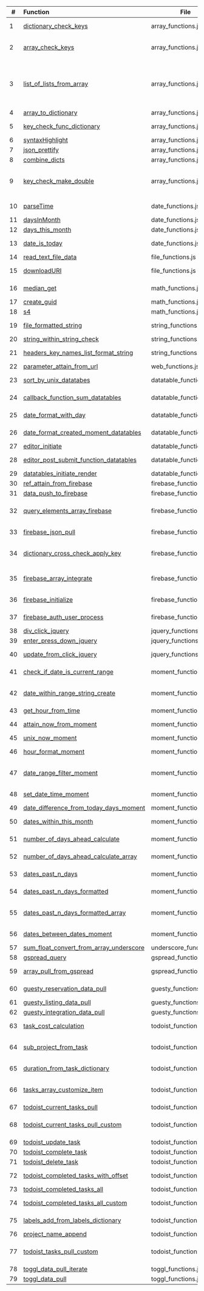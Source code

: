 | # | Function | File | Definition |
|---|:----|---|-------------|
| 1 | [dictionary_check_keys](http://cruzco.site44.com/streak.html) | array_functions.js | checks if item has a key and gives it null if not|
| 2 | [array_check_keys](http://cruzco.site44.com/streak.html) | array_functions.js | checks if item has a key and gives it null if not (for the whole array)|
| 3 | [list_of_lists_from_array](http://cruzco.site44.com/streak.html) | array_functions.js |  turn an array  e.g. list of dictionaries into a list of lists because certain functions such as datatables takes an input of a list of lists|
| 4 | [array_to_dictionary](http://cruzco.site44.com/streak.html) | array_functions.js | convert array to dictionary|
| 5 | [key_check_func_dictionary](http://cruzco.site44.com/streak.html) | array_functions.js | check if key has a value and if not, add it a value|
| 6 | [syntaxHighlight](http://cruzco.site44.com/streak.html) | array_functions.js | highlights syntax|
| 7 | [json_prettify](http://cruzco.site44.com/streak.html) | array_functions.js |  prettifies the json or the list|
| 8 | [combine_dicts](http://cruzco.site44.com/streak.html) | array_functions.js | combines dictionaries|
| 9 | [key_check_make_double](http://cruzco.site44.com/streak.html) | array_functions.js | check if the dictionary has two layers of key down and then pull and turn it to null to avoid error|
| 10 | [parseTime](http://cruzco.site44.com/streak.html) | date_functions.js | parses a time such as 1:00PM|
| 11 | [daysInMonth ](http://cruzco.site44.com/streak.html) | date_functions.js | gives days in the month|
| 12 | [days_this_month](http://cruzco.site44.com/streak.html) | date_functions.js | number of days this month|
| 13 | [date_is_today](http://cruzco.site44.com/streak.html) | date_functions.js | returns true if the date is todays date|
| 14 | [read_text_file_data](http://cruzco.site44.com/streak.html) | file_functions.js | read directly from a text file|
| 15 | [downloadURI](http://cruzco.site44.com/streak.html) | file_functions.js | convert a downloadable data url into a download|
| 16 | [median_get](http://cruzco.site44.com/streak.html) | math_functions.js | get the median from list of numbers|
| 17 | [create_guid](http://cruzco.site44.com/streak.html) | math_functions.js | create g unique identifier|
| 18 | [s4](http://cruzco.site44.com/streak.html) | math_functions.js | nction create_guid() {|
| 19 | [file_formatted_string](http://cruzco.site44.com/streak.html) | string_functions.js | convert stirng to fromatted string |
| 20 | [string_within_string_check](http://cruzco.site44.com/streak.html) | string_functions.js | |
| 21 | [headers_key_names_list_format_string](http://cruzco.site44.com/streak.html) | string_functions.js | convert stirng to fromatted string |
| 22 | [parameter_attain_from_url](http://cruzco.site44.com/streak.html) | web_functions.js | get url parameter |
| 23 | [sort_by_unix_datatabes](http://cruzco.site44.com/streak.html) | datatable_functions.js | this should go at top of datatables|
| 24 | [callback_function_sum_datatables](http://cruzco.site44.com/streak.html) | datatable_functions.js | based on filter from table , update a funciton|
| 25 | [date_format_with_day](http://cruzco.site44.com/streak.html) | datatable_functions.js | format the datatables date with the date|
| 26 | [date_format_created_moment_datatables](http://cruzco.site44.com/streak.html) | datatable_functions.js | format the date as its created|
| 27 | [editor_initiate](http://cruzco.site44.com/streak.html) | datatable_functions.js | |
| 28 | [editor_post_submit_function_datatables](http://cruzco.site44.com/streak.html) | datatable_functions.js | process the response from the psot submit|
| 29 | [datatables_initiate_render](http://cruzco.site44.com/streak.html) | datatable_functions.js | |
| 30 | [ref_attain_from_firebase](http://cruzco.site44.com/streak.html) | firebase_functions.js | pull ref from firebase|
| 31 | [data_push_to_firebase](http://cruzco.site44.com/streak.html) | firebase_functions.js | push data to firebase|
| 32 | [query_elements_array_firebase](http://cruzco.site44.com/streak.html) | firebase_functions.js | query the contacts ref and run the process_func on the results|
| 33 | [firebase_json_pull](http://cruzco.site44.com/streak.html) | firebase_functions.js | pulls straight json if the firebase is open|
| 34 | [dictionary_cross_check_apply_key](http://cruzco.site44.com/streak.html) | firebase_functions.js | purpose is to check one dictionary against another and update it |
| 35 | [firebase_array_integrate](http://cruzco.site44.com/streak.html) | firebase_functions.js | purpose is to sync firebase array with regular array across keys|
| 36 | [firebase_initialize](http://cruzco.site44.com/streak.html) | firebase_functions.js |  initialize the firebase instance|
| 37 | [firebase_auth_user_process](http://cruzco.site44.com/streak.html) | firebase_functions.js | authenticate the user that has been authed|
| 38 | [div_click_jquery](http://cruzco.site44.com/streak.html) | jquery_functions.js | click on a button|
| 39 | [enter_press_down_jquery](http://cruzco.site44.com/streak.html) | jquery_functions.js | press enter when clicked|
| 40 | [update_from_click_jquery](http://cruzco.site44.com/streak.html) | jquery_functions.js | function that uses jquery to run a function from a click|
| 41 | [check_if_date_is_current_range](http://cruzco.site44.com/streak.html) | moment_functions.js | check if the day is today, 'year, month, week, minute'|
| 42 | [date_within_range_string_create](http://cruzco.site44.com/streak.html) | moment_functions.js | creates a string that indicates whether its in the day,week,month,year|
| 43 | [get_hour_from_time](http://cruzco.site44.com/streak.html) | moment_functions.js | get hour from time|
| 44 | [attain_now_from_moment](http://cruzco.site44.com/streak.html) | moment_functions.js | get the current time from moment|
| 45 | [unix_now_moment](http://cruzco.site44.com/streak.html) | moment_functions.js | return unix now moment|
| 46 | [hour_format_moment](http://cruzco.site44.com/streak.html) | moment_functions.js | return hour-minute format using moment|
| 47 | [date_range_filter_moment](http://cruzco.site44.com/streak.html) | moment_functions.js | filter a certain date for current time range such as today, this month etc.|
| 48 | [set_date_time_moment](http://cruzco.site44.com/streak.html) | moment_functions.js | set the hour from a given day|
| 49 | [date_difference_from_today_days_moment](http://cruzco.site44.com/streak.html) | moment_functions.js | |
| 50 | [dates_within_this_month](http://cruzco.site44.com/streak.html) | moment_functions.js | dates that are within this month|
| 51 | [number_of_days_ahead_calculate](http://cruzco.site44.com/streak.html) | moment_functions.js | return a list of days in the future |
| 52 | [number_of_days_ahead_calculate_array](http://cruzco.site44.com/streak.html) | moment_functions.js | return a list of days in the future. This returns an array |
| 53 | [dates_past_n_days](http://cruzco.site44.com/streak.html) | moment_functions.js | return list of days in the past|
| 54 | [dates_past_n_days_formatted](http://cruzco.site44.com/streak.html) | moment_functions.js | return list of days in the past but strf formatted|
| 55 | [dates_past_n_days_formatted_array](http://cruzco.site44.com/streak.html) | moment_functions.js | return list of days in the past but strf formatted. This is as an array.|
| 56 | [dates_between_dates_moment](http://cruzco.site44.com/streak.html) | moment_functions.js | pulls the dates between two dates|
| 57 | [sum_float_convert_from_array_underscore](http://cruzco.site44.com/streak.html) | underscore_functions.js |  get sum from array with key|
| 58 | [gspread_query](http://cruzco.site44.com/streak.html) | gspread_functions.js | query google spreadsheets|
| 59 | [array_pull_from_gspread](http://cruzco.site44.com/streak.html) | gspread_functions.js | query from gspread directly using api key|
| 60 | [guesty_reservation_data_pull](http://cruzco.site44.com/streak.html) | guesty_functions.js |  The below function pulls the data from the guesty|
| 61 | [guesty_listing_data_pull](http://cruzco.site44.com/streak.html) | guesty_functions.js | |
| 62 | [guesty_integration_data_pull](http://cruzco.site44.com/streak.html) | guesty_functions.js | |
| 63 | [task_cost_calculation](http://cruzco.site44.com/streak.html) | todoist_functions.js | calculate the cost of the task at 15 dollar per rate|
| 64 | [sub_project_from_task](http://cruzco.site44.com/streak.html) | todoist_functions.js | return the sub project by parsing it out from the colon|
| 65 | [duration_from_task_dictionary](http://cruzco.site44.com/streak.html) | todoist_functions.js | return duration from the task name|
| 66 | [tasks_array_customize_item](http://cruzco.site44.com/streak.html) | todoist_functions.js | customize each dictionary of todoist task for additional attributes|
| 67 | [todoist_current_tasks_pull](http://cruzco.site44.com/streak.html) | todoist_functions.js | get current tasks |
| 68 | [todoist_current_tasks_pull_custom](http://cruzco.site44.com/streak.html) | todoist_functions.js | get current tasks customized with project name and label name|
| 69 | [todoist_update_task](http://cruzco.site44.com/streak.html) | todoist_functions.js | update tasks|
| 70 | [todoist_complete_task](http://cruzco.site44.com/streak.html) | todoist_functions.js | completes todoist task|
| 71 | [todoist_delete_task](http://cruzco.site44.com/streak.html) | todoist_functions.js | deletes todoist task|
| 72 | [todoist_completed_tasks_with_offset](http://cruzco.site44.com/streak.html) | todoist_functions.js | child function of todoist_completed_tasks_all|
| 73 | [todoist_completed_tasks_all](http://cruzco.site44.com/streak.html) | todoist_functions.js | pulls all of todoist tasks |
| 74 | [todoist_completed_tasks_all_custom](http://cruzco.site44.com/streak.html) | todoist_functions.js | pulls all the todoist tasks and customizes each item|
| 75 | [labels_add_from_labels_dictionary](http://cruzco.site44.com/streak.html) | todoist_functions.js | converts minute labels to minutes|
| 76 | [project_name_append](http://cruzco.site44.com/streak.html) | todoist_functions.js | |
| 77 | [todoist_tasks_pull_custom](http://cruzco.site44.com/streak.html) | todoist_functions.js | get dictionary of current_tasks and completed_tasks|
| 78 | [toggl_data_pull_iterate](http://cruzco.site44.com/streak.html) | toggl_functions.js | |
| 79 | [toggl_data_pull](http://cruzco.site44.com/streak.html) | toggl_functions.js | |